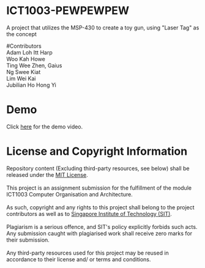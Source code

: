 # ICT1003-PEWPEWPEW
A project that utilizes the MSP-430 to create a toy gun, using "Laser Tag" as the concept

#Contributors
<br />
Adam Loh Itt Harp
<br />
Woo Kah Howe
<br />
Ting Wee Zhen, Gaius
<br />
Ng Swee Kiat
<br />
Lim Wei Kai
<br />
Jubilian Ho Hong Yi
<br />

# Demo
Click [here](https://www.youtube.com/watch?v=-f1f9dtqkSM&ab_channel=JubilianHoHongYi) for the demo video. 

# License and Copyright Information
Repository content (Excluding third-party resources, see below) shall be released under the [MIT License](LICENSE).
<br /><br />
This project is an assignment submission for the fulfillment of the module ICT1003 Computer Organisation and Architecture.
<br /><br />
As such, copyright and any rights to this project shall belong to the project contributors as well as to [Singapore Institute of Technology (SIT)](https://www.singaporetech.edu.sg/).
<br /><br />
Plagiarism is a serious offence, and SIT's policy explicitly forbids such acts. Any submission caught with plagiarised work shall receive zero marks for their submission.
<br /><br />
Any third-party resources used for this project may be reused in accordance to their license and/ or terms and conditions.
